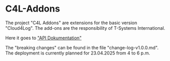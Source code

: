 # C4L-Addons
The project "C4L Addons" are extensions for the basic version "Cloud4Log". The add-ons are the responsibility of T-Systems International.

Here it goes to ["API Dokumentation"](https://dls.addons.cloud4log.dev/api-docs/)

The "breaking changes" can be found in the file "change-log-v1.0.0.md". The deployment is currently planned for 23.04.2025 from 4 to 6 p.m.

